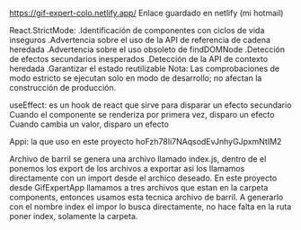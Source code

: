 https://gif-expert-colo.netlify.app/  Enlace guardado en netlify (mi hotmail)

React.StrictMode:
.Identificación de componentes con ciclos de vida inseguros
.Advertencia sobre el uso de la API de referencia de cadena heredada
.Advertencia sobre el uso obsoleto de findDOMNode
.Detección de efectos secundarios inesperados
.Detección de la API de contexto heredada
.Garantizar el estado reutilizable
Nota:
Las comprobaciones de modo estricto se ejecutan solo en modo de desarrollo;
no afectan la construcción de producción.

useEffect: es un hook de react que sirve para disparar un efecto secundario
Cuando el componente se renderiza por primera vez, disparo un efecto
Cuando cambia un valor, disparo un efecto


 Appi: la que uso en este proyecto
 hoFzh78Ii7NAqsodEvJnhyGJpxmNtIM2

Archivo de barril
 se genera una archivo llamado index.js, dentro de el ponemos los export de los archivos a exportar
 asi los llamamos directamente con un import desde el archico deseado. En este proyecto desde GifExpertApp llamamos a tres archivos que estan en la carpeta components, entonces usamos esta tecnica 
 archivo de barril. A generarlo con el nombre index el impor lo busca directamente, no hace falta en la ruta poner index, solamente la carpeta.